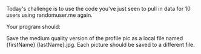 Today's challenge is to use the code you've just seen to pull in data for 10 users using randomuser.me again.

Your program should:

Save the medium quality version of the profile pic as a local file named {firstName} {lastName}.jpg.
Each picture should be saved to a different file.
